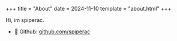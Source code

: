 +++
title = "About"
date = 2024-11-10
template = "about.html"
+++

Hi, im spiperac.

- <p class="icon">󰊤 Github: <a href="http://github.com/spiperac" target="_blank" rel="noopener noreferrer">github.com/spiperac</a></p>
